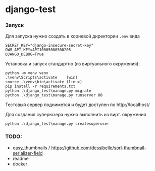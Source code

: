 # django-test

### Запуск

Для запуска нужно создать в корневой директории `.env` вида

```
SECRET_KEY="django-insecure-secret-key"
OWM_API_KEY=API10005000500205
DJANGO_DEBUG=True
```

Установка и запуск стандартно (из виртуального окружения):

```
python -m venv venv
.\venv\Scripts\activate    (win)
source .\venv\bin\activate (linux)
pip install -r requirements.txt
python .\django_test\manage.py migrate
python .\django_test\manage.py runserver 80
```

Тестовый сервер поднимется и будет доступен по http://localhost/


Для создания суперюзера нужно выполнить из вирт. окружения

```
python .\django_test\manage.py createsuperuser
```



### TODO:
- easy_thumbnails / https://github.com/dessibelle/sorl-thumbnail-serializer-field
- readme
- docker
